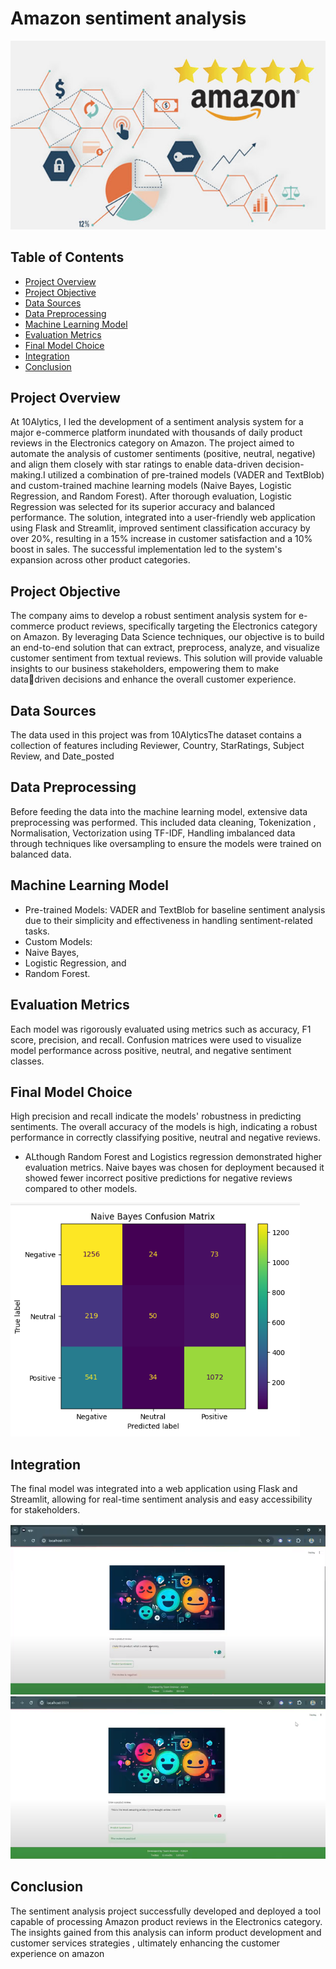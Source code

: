 # Amazon sentiment analysis

![](image_1.jpg)

## Table of Contents
- [Project Overview](#project-overview)
- [Project Objective](#project-objective)
- [Data Sources](#data-sources)
- [Data Preprocessing](#data-preprocessing)
- [Machine Learning Model](#machine-learning-model)
- [Evaluation Metrics](#evaluation-metrics)
- [Final Model Choice](#final-model-choice)
- [Integration](#integration)
- [Conclusion](#conclusion)

## Project Overview
At 10Alytics, I led the development of a sentiment analysis system for a major e-commerce platform inundated with thousands of daily product reviews in the Electronics category on Amazon. The project aimed to automate the analysis of customer sentiments (positive, neutral, negative) and align them closely with star ratings to enable data-driven decision-making.I utilized a combination of pre-trained models (VADER and TextBlob) and custom-trained machine learning models (Naive Bayes, Logistic Regression, and Random Forest). After thorough evaluation, Logistic Regression was selected for its superior accuracy and balanced performance. The solution, integrated into a user-friendly web application using Flask and Streamlit, improved sentiment classification accuracy by over 20%, resulting in a 15% increase in customer satisfaction and a 10% boost in sales. The successful implementation led to the system's expansion across other product categories.

## Project Objective
The company aims to develop a robust sentiment analysis system for e-commerce product reviews, specifically targeting the Electronics category on Amazon. By leveraging Data Science techniques, our objective is to build an end-to-end solution that can extract, preprocess, analyze, and visualize customer sentiment from textual reviews. This solution will provide valuable insights to our business stakeholders, empowering them to make datadriven decisions and enhance the overall customer experience.

## Data Sources
The data used in this project was from 10AlyticsThe dataset contains a collection of features including Reviewer, Country,	StarRatings,	Subject	Review, and Date_posted

## Data Preprocessing
Before feeding the data into the machine learning model, extensive data preprocessing was performed. This included data cleaning, Tokenization , Normalisation, Vectorization using TF-IDF, Handling imbalanced data through techniques like oversampling to ensure the models were trained on balanced data.

## Machine Learning Model 
- Pre-trained Models: VADER and TextBlob for baseline sentiment analysis due to their simplicity and effectiveness in handling sentiment-related tasks.
- Custom Models:
- Naive Bayes,
- Logistic Regression, and
- Random Forest.

 ## Evaluation Metrics
 Each model was rigorously evaluated using metrics such as accuracy, F1 score, precision, and recall. Confusion matrices were used to visualize model performance across positive, neutral, and negative sentiment classes.

 ## Final Model Choice
High precision and recall indicate the models' robustness in predicting sentiments. The overall accuracy of the models is high, indicating a robust performance in correctly classifying positive, neutral and negative reviews.

- ALthough Random Forest and Logistics regression demonstrated higher evaluation metrics. Naive bayes was chosen for deployment becaused it showed fewer incorrect positive predictions for negative reviews compared to other models.

![](image_4.png)

## Integration
The final model was integrated into a web application using Flask and Streamlit, allowing for real-time sentiment analysis and easy accessibility for stakeholders.

![](image_2.png)
![](image_3.png)

## Conclusion
The sentiment analysis project successfully developed and deployed a tool capable of processing Amazon product reviews in the Electronics category. The insights gained from this analysis can inform product development and customer services strategies , ultimately enhancing the customer experience on amazon
